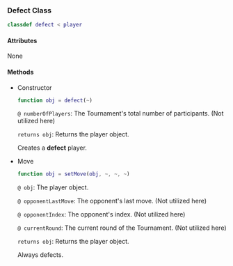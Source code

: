 ### Defect Class
```matlab
classdef defect < player
```
#### Attributes
None
#### Methods
- Constructor
    ```matlab
    function obj = defect(~)
    ```
    `@ numberOfPlayers`: The Tournament's total number of participants. (Not utilized here)

    `returns obj`: Returns the player object. 
    
    Creates a **defect** player.

- Move
    ```matlab
    function obj = setMove(obj, ~, ~, ~)
    ```
    `@ obj`: The player object.

    `@ opponentLastMove`: The opponent's last move. (Not utilized here)

    `@ opponentIndex`: The opponent's index. (Not utilized here)

    `@ currentRound`: The current round of the Tournament. (Not utilized here)
 
    `returns obj`: Returns the player object. 

    Always defects.